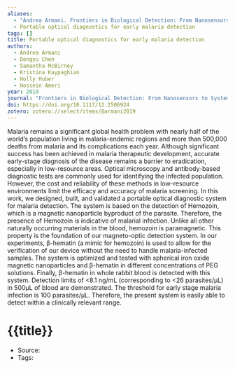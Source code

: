 ```yaml
---
aliases:
  - "Andrea Armani. Frontiers in Biological Detection: From Nanosensors to Systems XI. 2019"
  - Portable optical diagnostics for early malaria detection
tags: []
title: Portable optical diagnostics for early malaria detection
authors:
  - Andrea Armani
  - Dongyu Chen
  - Samantha McBirney
  - Kristina Kaypaghian
  - Holly Huber
  - Hossein Ameri
year: 2019
journal: "Frontiers in Biological Detection: From Nanosensors to Systems XI"
doi: https://doi.org/10.1117/12.2506924
zotero: zotero://select/items/@armani2019
---
```

<!-- START_ABSTRACT -->
Malaria remains a significant global health problem with nearly half of the world’s population living in malaria-endemic regions and more than 500,000 deaths from malaria and its complications each year. Although significant success has been achieved in malaria therapeutic development, accurate early-stage diagnosis of the disease remains a barrier to eradication, especially in low-resource areas. Optical microscopy and antibody-based diagnostic tests are commonly used for identifying the infected population. However, the cost and reliability of these methods in low-resource environments limit the efficacy and accuracy of malaria screening. In this work, we designed, built, and validated a portable optical diagnostic system for malaria detection. The system is based on the detection of Hemozoin, which is a magnetic nanoparticle byproduct of the parasite. Therefore, the presence of Hemozoin is indicative of malarial infection. Unlike all other naturally occurring materials in the blood, hemozoin is paramagnetic. This property is the foundation of our magneto-optic detection system. In our experiments, &beta;-hematin (a mimic for hemozoin) is used to allow for the verification of our device without the need to handle malaria-infected samples. The system is optimized and tested with spherical iron oxide magnetic nanoparticles and &beta;-hematin in different concentrations of PEG solutions. Finally, &beta;-hematin in whole rabbit blood is detected with this system. Detection limits of &lt;8.1 ng/mL (corresponding to &lt;26 parasites/&mu;L) in 500&mu;L of blood are demonstrated. The threshold for early stage malaria infection is 100 parasites/&mu;L. Therefore, the present system is easily able to detect within a clinically relevant range.
<!-- END_ABSTRACT -->

<!-- START_TEMPLATE -->
# {{title}}

- Source:
- Tags: 
<!-- END_TEMPLATE -->